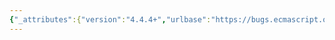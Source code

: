 ```yaml
---
{"_attributes":{"version":"4.4.4+","urlbase":"https://bugs.ecmascript.org/","maintainer":"dherman@mozilla.com"},"bug":{"bug_id":1472,"creation_ts":"2013-05-09 07:26:00 -0700","short_desc":"python command line runner should have additional logging options, including junit xml","delta_ts":"2014-07-17 22:30:19 -0700","product":"Test262","component":"Test Harness","version":"unspecified","rep_platform":"All","op_sys":"All","bug_status":"RESOLVED","resolution":"FIXED","priority":"Normal","bug_severity":"enhancement","everconfirmed":true,"reporter":{"uid":"trbaker","name":"Trevor Baker"},"assigned_to":{"uid":"prsriniv","name":"Prashanth Srinivasan"},"cc":["brbaker","dschaffe","sam.mikes"],"long_desc":[{"commentid":3719,"comment_count":0,"who":{"uid":"trbaker","name":"Trevor Baker"},"bug_when":"2013-05-09 07:26:59 -0700","thetext":"The python test runner should have optional flags to control logging.\n\n-option to save stdout to file\nie. -l --log  #also log all output to given logfile\n\n-option to save results as junit xml format\nie. --logjunit  #log to junit output format\n\n-option to specify descriptive junit top-level package\nie. --logjunitname   #specify the toplevel name for to junit output (e.g. windows-stringOnly')"},{"commentid":3720,"comment_count":1,"who":{"uid":"trbaker","name":"Trevor Baker"},"bug_when":"2013-05-09 07:28:08 -0700","thetext":"Also see Bug 1466 - should be command line argument to set logging level"},{"commentid":4101,"comment_count":2,"attachid":"45","who":{"uid":"prsriniv","name":"Prashanth Srinivasan"},"bug_when":"2013-05-29 07:36:04 -0700","thetext":"Created attachment 45\nAdding JUnit XML and logfile support to test262 test runner\n\nThe proposed patch adds JUnit XML support with output file specified with\n option --junitname\nand option to log stdout to logfile specified by option --logname"},{"commentid":4167,"comment_count":3,"attachid":"61","who":{"uid":"prsriniv","name":"Prashanth Srinivasan"},"bug_when":"2013-06-10 08:07:10 -0700","thetext":"Created attachment 61\nAdding JUnit XML and logfile support to test262 test runner\n\nAdding two options to test262 python test runner:\n\n--logname=LOGNAME        Filename to save stdout to\n --junitname=JUNITNAME   Filename to save test results in JUnit XML format"},{"commentid":9247,"comment_count":4,"who":{"uid":"sam.mikes","name":"Sam Mikes"},"bug_when":"2014-07-17 22:30:19 -0700","thetext":"As of 2014-Jul-17, this code is present in the test262.py runner."}],"attachment":[{"_attributes":{"isobsolete":"1","ispatch":"1"},"attachid":"45","date":"2013-05-29 07:36:00 -0700","delta_ts":"2013-06-10 08:07:10 -0700","desc":"Adding JUnit XML and logfile support to test262 test runner","filename":"bug_1472.patch","type":"text/plain","size":"8652","attacher":{"_attributes":{"name":"Prashanth Srinivasan"},"_text":"prsriniv"},"data":{"_attributes":{"encoding":"base64"},"_text":"ZGlmZiAtciBlNjJlMWIzNWYwZDkgdGVzdC9jb25maWcvZXhjbHVkZWxpc3QueG1sCi0tLSBhL3Rl\nc3QvY29uZmlnL2V4Y2x1ZGVsaXN0LnhtbAlGcmkgTWF5IDEwIDE2OjE5OjMyIDIwMTMgLTA0MDAK\nKysrIGIvdGVzdC9jb25maWcvZXhjbHVkZWxpc3QueG1sCVdlZCBNYXkgMjkgMTA6MzM6NTYgMjAx\nMyAtMDQwMApAQCAtMSw0ICsxLDQgQEAKLe+7vzw/eG1sIHZlcnNpb249IjEuMCIgZW5jb2Rpbmc9\nInV0Zi04IiA/Pg0KKzw/eG1sIHZlcnNpb249IjEuMCIgZW5jb2Rpbmc9InV0Zi04IiA/Pg0KIDxl\neGNsdWRlTGlzdD4gIA0KLSAgPHRlc3QgaWQ9ImV4YW1wbGUiPlNvbWUgZGVzY3JpcHRpb24gPC90\nZXN0Pg0KLTwvZXhjbHVkZUxpc3Q+ClwgTm8gbmV3bGluZSBhdCBlbmQgb2YgZmlsZQorICA8dGVz\ndCBpZD0iZXhhbXBsZSI+PHJlYXNvbj5Tb21lIGRlc2NyaXB0aW9uIDwvcmVhc29uPjwvdGVzdD4N\nCis8L2V4Y2x1ZGVMaXN0Pg0KZGlmZiAtciBlNjJlMWIzNWYwZDkgdG9vbHMvcGFja2FnaW5nL3Rl\nc3QyNjIucHkKLS0tIGEvdG9vbHMvcGFja2FnaW5nL3Rlc3QyNjIucHkJRnJpIE1heSAxMCAxNjox\nOTozMiAyMDEzIC0wNDAwCisrKyBiL3Rvb2xzL3BhY2thZ2luZy90ZXN0MjYyLnB5CVdlZCBNYXkg\nMjkgMTA6MzM6NTYgMjAxMyAtMDQwMApAQCAtMjMsNiArMjMsOCBAQAogaW1wb3J0IHNodXRpbAog\naW1wb3J0IGpzb24KIGltcG9ydCBzdGF0CitpbXBvcnQgeG1sLmV0cmVlLkVsZW1lbnRUcmVlIGFz\nIHhtbGoKK2ltcG9ydCB1bmljb2RlZGF0YQogCiAKIGZyb20gcGFyc2VUZXN0UmVjb3JkIGltcG9y\ndCBwYXJzZVRlc3RSZWNvcmQsIHN0cmlwSGVhZGVyCkBAIC00Myw2ICs0NSw3IEBACiAgICAgICAg\nICIgJXMsIHNob3dpbmcgd2hpY2ggdGVzdHMgaGF2ZSBiZWVuIGRpc2FibGVkISIgJSBFWENMVURF\nRF9GSUxFTkFNRQogICAgIHN5cy5leGl0KDEpCiBFWENMVURFX0xJU1QgPSB4bWwuZG9tLm1pbmlk\nb20ucGFyc2UoRVhDTFVERURfRklMRU5BTUUpCitFWENMVURFX1JFQVNPTiA9IEVYQ0xVREVfTElT\nVC5nZXRFbGVtZW50c0J5VGFnTmFtZSgicmVhc29uIikKIEVYQ0xVREVfTElTVCA9IEVYQ0xVREVf\nTElTVC5nZXRFbGVtZW50c0J5VGFnTmFtZSgidGVzdCIpCiBFWENMVURFX0xJU1QgPSBbeC5nZXRB\ndHRyaWJ1dGUoImlkIikgZm9yIHggaW4gRVhDTFVERV9MSVNUXQogCkBAIC02Niw2ICs2OSw4IEBA\nCiAgICMgdG8gImJvdGgiCiAgIHJlc3VsdC5hZGRfb3B0aW9uKCItLXVubWFya2VkX2RlZmF1bHQi\nLCBkZWZhdWx0PSJub25fc3RyaWN0IiwgCiAgICAgICAgICAgICAgICAgICAgIGhlbHA9ImRlZmF1\nbHQgbW9kZSBmb3IgdGVzdHMgb2YgdW5zcGVjaWZpZWQgc3RyaWN0bmVzcyIpCisgIHJlc3VsdC5h\nZGRfb3B0aW9uKCItLWxvZ25hbWUiLCBoZWxwPSJGaWxlbmFtZSB0byBzYXZlIHN0ZG91dCB0byIp\nCisgIHJlc3VsdC5hZGRfb3B0aW9uKCItLWp1bml0bmFtZSIsIGhlbHA9IkZpbGVuYW1lIHRvIHNh\ndmUgdGVzdCByZXN1bHRzIGluIEpVbml0IFhNTCBmb3JtYXQiKQogICByZXN1bHQuYWRkX29wdGlv\nbigiLS1sb2dsZXZlbCIsIGRlZmF1bHQ9Indhcm5pbmciLAogICAgICAgICAgICAgICAgICAgICBo\nZWxwPSJzZXRzIGxvZyBsZXZlbCB0byBkZWJ1ZywgaW5mbywgd2FybmluZywgZXJyb3IsIG9yIGNy\naXRpY2FsIikgCiAgIHJldHVybiByZXN1bHQKQEAgLTE1OCw3ICsxNjMsMzYgQEAKICAgICAgIHBy\naW50ICIlcyBmYWlsZWQgaW4gJXMgYXMgZXhwZWN0ZWQiICUgKG5hbWUsIG1vZGUpCiAgICAgZWxz\nZToKICAgICAgIHByaW50ICIlcyBwYXNzZWQgaW4gJXMiICUgKG5hbWUsIG1vZGUpCisgICAgCisg\nIGRlZiBYbWxBc3NlbWJsZShzZWxmLCByZXN1bHQpOgorICAgIHRlc3RfbmFtZSA9IHNlbGYuY2Fz\nZS5HZXROYW1lKCkKKyAgICB0ZXN0X21vZGUgPSBzZWxmLmNhc2UuR2V0TW9kZSgpCisgICAgdGVz\ndENhc2VFbGVtZW50ID0geG1sai5FbGVtZW50KCJ0ZXN0Y2FzZSIpCisgICAgdGVzdHBhdGggPSBz\nZWxmLlRlc3RQYXRoTWFuaXB1bGF0aW9uKHRlc3RfbmFtZSkKKyAgICB0ZXN0Q2FzZUVsZW1lbnQu\nYXR0cmliWyJjbGFzc25hbWUiXSA9ICIlcy4lcyIgJSAodGVzdHBhdGhbMF0gLCB0ZXN0cGF0aFsx\nXSkgCisgICAgdGVzdENhc2VFbGVtZW50LmF0dHJpYlsibmFtZSJdID0gIiVzICVzIiAlICh0ZXN0\ncGF0aFsyXS5yZXBsYWNlKCcuJywnXycpICwgdGVzdF9tb2RlKQorICAgIGlmIHNlbGYuSGFzVW5l\neHBlY3RlZE91dGNvbWUoKToKKyAgICAgIGZhaWx1cmVFbGVtZW50ID0geG1sai5FbGVtZW50KCJm\nYWlsdXJlIikKKyAgICAgIG91dCA9IHNlbGYuc3Rkb3V0LnN0cmlwKCkuZGVjb2RlKCd1dGYtOCcp\nCisgICAgICBlcnIgPSBzZWxmLnN0ZGVyci5zdHJpcCgpLmRlY29kZSgndXRmLTgnKQorICAgICAg\naWYgbGVuKG91dCkgPiAwOgorICAgICAgICBmYWlsdXJlRWxlbWVudC50ZXh0ID0gb3V0CisgICAg\nICBpZiBsZW4oZXJyKSA+IDA6CisgICAgICAgIGZhaWx1cmVFbGVtZW50LnRleHQgPSBlcnIKKyAg\nICAgIHRlc3RDYXNlRWxlbWVudC5hcHBlbmQoZmFpbHVyZUVsZW1lbnQpCisgICAgcmV0dXJuIHRl\nc3RDYXNlRWxlbWVudAogCisgIGRlZiBUZXN0UGF0aE1hbmlwdWxhdGlvbihzZWxmLCB0ZXN0X25h\nbWUpOgorICAgIHRlc3RkaXJsaXN0ID0gdGVzdF9uYW1lLnNwbGl0KCcvJykKKyAgICB0ZXN0Y2Fz\nZSA9IHRlc3RkaXJsaXN0LnBvcCgpCisgICAgdGVzdGNsYXNzID0gdGVzdGRpcmxpc3QucG9wKCkK\nKyAgICB0ZXN0Y2xhc3MgPSB0ZXN0Y2xhc3MucmVwbGFjZSgnLicsJ18nKQorICAgIGlmIGxlbih0\nZXN0ZGlybGlzdCkgPj0gMToKKyAgICAgICB0ZXN0cGFja2FnZSA9IHRlc3RkaXJsaXN0LnBvcCgw\nKQorICAgIGVsc2U6CisgICAgICAgdGVzdHBhY2thZ2UgPSB0ZXN0Y2xhc3MKKyAgICByZXR1cm4o\ndGVzdHBhY2thZ2UsdGVzdGNsYXNzLHRlc3RjYXNlKQorICAKICAgZGVmIEhhc0ZhaWxlZChzZWxm\nKToKICAgICByZXR1cm4gc2VsZi5leGl0X2NvZGUgIT0gMAogCkBAIC0yOTYsNyArMzMwLDYgQEAK\nICAgZWxzZToKICAgICByZXR1cm4gKG4sICJzIikKIAotCiBjbGFzcyBUZXN0U3VpdGUob2JqZWN0\nKToKIAogICBkZWYgX19pbml0X18oc2VsZiwgcm9vdCwgc3RyaWN0X29ubHksIG5vbl9zdHJpY3Rf\nb25seSwgdW5tYXJrZWRfZGVmYXVsdCk6CkBAIC0zNzcsNjMgKzQxMCwxMjQgQEAKICAgICBsb2dn\naW5nLmluZm8oIkRvbmUgbGlzdGluZyB0ZXN0cyIpCiAgICAgcmV0dXJuIGNhc2VzCiAKLSAgZGVm\nIFByaW50U3VtbWFyeShzZWxmLCBwcm9ncmVzcyk6CisgIGRlZiBQcmludFN1bW1hcnkoc2VsZiwg\ncHJvZ3Jlc3MsIGxvZ2ZpbGUpOgogICAgIHByaW50CisgICAgaWYgbG9nZmlsZToKKyAgICAgICBz\nZWxmLmxvZ2Yud3JpdGUoIj09PSBTdW1tYXJ5ID09PSBcbiIpCiAgICAgcHJpbnQgIj09PSBTdW1t\nYXJ5ID09PSIKICAgICBjb3VudCA9IHByb2dyZXNzLmNvdW50CiAgICAgc3VjY2VlZGVkID0gcHJv\nZ3Jlc3Muc3VjY2VlZGVkCiAgICAgZmFpbGVkID0gcHJvZ3Jlc3MuZmFpbGVkCisgICAgaWYgbG9n\nZmlsZToKKyAgICAgIHNlbGYubG9nZi53cml0ZSgiIC0gUmFuICVpIHRlc3QlcyBcbiIgJSBNYWtl\nUGx1cmFsKGNvdW50KSkKICAgICBwcmludCAiIC0gUmFuICVpIHRlc3QlcyIgJSBNYWtlUGx1cmFs\nKGNvdW50KQogICAgIGlmIHByb2dyZXNzLmZhaWxlZCA9PSAwOgorICAgICAgaWYgbG9nZmlsZToK\nKyAgICAgICAgc2VsZi5sb2dmLndyaXRlKCIgLSBBbGwgdGVzdHMgc3VjY2VlZGVkIFxuIikKICAg\nICAgIHByaW50ICIgLSBBbGwgdGVzdHMgc3VjY2VlZGVkIgorICAgCiAgICAgZWxzZToKICAgICAg\nIHBlcmNlbnQgPSAoKDEwMC4wICogc3VjY2VlZGVkKSAvIGNvdW50LCkKKyAgICAgIGlmIGxvZ2Zp\nbGU6CisgICAgICAgIHNlbGYubG9nZi53cml0ZSgiIC0gUGFzc2VkICVpIHRlc3QlcyAoJS4xZiUl\nKVxuIiAlIChNYWtlUGx1cmFsKHN1Y2NlZWRlZCkgKyBwZXJjZW50KSkKICAgICAgIHByaW50ICIg\nLSBQYXNzZWQgJWkgdGVzdCVzICglLjFmJSUpIiAlIChNYWtlUGx1cmFsKHN1Y2NlZWRlZCkgKyBw\nZXJjZW50KQogICAgICAgcGVyY2VudCA9ICgoMTAwLjAgKiBmYWlsZWQpIC8gY291bnQsKQorICAg\nICAgaWYgbG9nZmlsZToKKyAgICAgICAgc2VsZi5sb2dmLndyaXRlKCIgLSBGYWlsZWQgJWkgdGVz\ndCVzICglLjFmJSUpIFxuIiAlIChNYWtlUGx1cmFsKGZhaWxlZCkgKyBwZXJjZW50KSkKICAgICAg\nIHByaW50ICIgLSBGYWlsZWQgJWkgdGVzdCVzICglLjFmJSUpIiAlIChNYWtlUGx1cmFsKGZhaWxl\nZCkgKyBwZXJjZW50KQogICAgICAgcG9zaXRpdmUgPSBbYyBmb3IgYyBpbiBwcm9ncmVzcy5mYWls\nZWRfdGVzdHMgaWYgbm90IGMuY2FzZS5Jc05lZ2F0aXZlKCldCiAgICAgICBuZWdhdGl2ZSA9IFtj\nIGZvciBjIGluIHByb2dyZXNzLmZhaWxlZF90ZXN0cyBpZiBjLmNhc2UuSXNOZWdhdGl2ZSgpXQog\nICAgICAgaWYgbGVuKHBvc2l0aXZlKSA+IDA6CiAgICAgICAgIHByaW50CisgICAgICAgIGlmIGxv\nZ2ZpbGU6CisgICAgICAgICAgc2VsZi5sb2dmLndyaXRlKCJGYWlsZWQgVGVzdHMgXG4iKSAKICAg\nICAgICAgcHJpbnQgIkZhaWxlZCB0ZXN0cyIKICAgICAgICAgZm9yIHJlc3VsdCBpbiBwb3NpdGl2\nZToKKyAgICAgICAgICBpZiBsb2dmaWxlOgorICAgICAgICAgICAgc2VsZi5sb2dmLndyaXRlKCIg\nICVzIGluICVzIFxuIiAlIChyZXN1bHQuY2FzZS5HZXROYW1lKCksIHJlc3VsdC5jYXNlLkdldE1v\nZGUoKSkpCiAgICAgICAgICAgcHJpbnQgIiAgJXMgaW4gJXMiICUgKHJlc3VsdC5jYXNlLkdldE5h\nbWUoKSwgcmVzdWx0LmNhc2UuR2V0TW9kZSgpKQogICAgICAgaWYgbGVuKG5lZ2F0aXZlKSA+IDA6\nCiAgICAgICAgIHByaW50CiAgICAgICAgIHByaW50ICJFeHBlY3RlZCB0byBmYWlsIGJ1dCBwYXNz\nZWQgLS0tIgogICAgICAgICBmb3IgcmVzdWx0IGluIG5lZ2F0aXZlOgorICAgICAgICAgIGlmIGxv\nZ2ZpbGU6CisgICAgICAgICAgICBzZWxmLmxvZ2ZpbGUuYXBwZW5kKCIgJXMgaW4gJXMgXG4iICUg\nKHJlc3VsdC5jYXNlLkdldE5hbWUoKSwgcmVzdWx0LmNhc2UuR2V0TW9kZSgpKSkKICAgICAgICAg\nICBwcmludCAiICVzIGluICVzIiAlIChyZXN1bHQuY2FzZS5HZXROYW1lKCksIHJlc3VsdC5jYXNl\nLkdldE1vZGUoKSkKIAotICBkZWYgUHJpbnRGYWlsdXJlT3V0cHV0KHNlbGYsIHByb2dyZXNzKToK\nKyAgZGVmIFByaW50RmFpbHVyZU91dHB1dChzZWxmLCBwcm9ncmVzcywgbG9nZmlsZSk6CiAgICAg\nZm9yIHJlc3VsdCBpbiBwcm9ncmVzcy5mYWlsZWRfdGVzdHM6CisgICAgICBpZiBsb2dmaWxlOgor\nICAgICAgICBzZWxmLldyaXRlTG9nKHJlc3VsdCkKICAgICAgIHByaW50CiAgICAgICByZXN1bHQu\nUmVwb3J0T3V0Y29tZShGYWxzZSkKIAotICBkZWYgUnVuKHNlbGYsIGNvbW1hbmRfdGVtcGxhdGUs\nIHRlc3RzLCBwcmludF9zdW1tYXJ5LCBmdWxsX3N1bW1hcnkpOgorICBkZWYgUnVuKHNlbGYsIGNv\nbW1hbmRfdGVtcGxhdGUsIHRlc3RzLCBwcmludF9zdW1tYXJ5LCBmdWxsX3N1bW1hcnksIGxvZ25h\nbWUsIGp1bml0ZmlsZSk6CiAgICAgaWYgbm90ICJ7e3BhdGh9fSIgaW4gY29tbWFuZF90ZW1wbGF0\nZToKICAgICAgIGNvbW1hbmRfdGVtcGxhdGUgKz0gIiB7e3BhdGh9fSIKICAgICBjYXNlcyA9IHNl\nbGYuRW51bWVyYXRlVGVzdHModGVzdHMpCiAgICAgaWYgbGVuKGNhc2VzKSA9PSAwOgogICAgICAg\nUmVwb3J0RXJyb3IoIk5vIHRlc3RzIHRvIHJ1biIpCiAgICAgcHJvZ3Jlc3MgPSBQcm9ncmVzc0lu\nZGljYXRvcihsZW4oY2FzZXMpKQorICAgIGlmIGxvZ25hbWU6CisgICAgICBzZWxmLmxvZ2YgPSBv\ncGVuKGxvZ25hbWUsICJ3IikKKyAgICBpZiBqdW5pdGZpbGU6CisgICAgICBzZWxmLm91dGZpbGUg\nPSBvcGVuKGp1bml0ZmlsZSwgInciKQorICAgICAgVGVzdFN1aXRlRWxlbWVudCA9IHhtbGouRWxl\nbWVudCgidGVzdHN1aXRlIikKKyAgICAgIFRlc3RTdWl0ZUVsZW1lbnQuYXR0cmliWyJuYW1lICJd\nID0gInRlc3QyNjIiCisgICAgICBmb3IgeCBpbiByYW5nZShsZW4oRVhDTFVERV9MSVNUKSk6Cisg\nICAgICAgICAgU2tpcENhc2VFbGVtZW50ID0geG1sai5FbGVtZW50KCJ0ZXN0Y2FzZSIpCisgICAg\nICAgICAgU2tpcENhc2VFbGVtZW50LmF0dHJpYlsiY2xhc3NuYW1lIl0gPSB1bmljb2RlKEVYQ0xV\nREVfTElTVFt4XSkuZW5jb2RlKCd1dGYtOCcsJ2lnbm9yZScpCisgICAgICAgICAgU2tpcENhc2VF\nbGVtZW50LmF0dHJpYlsibmFtZSJdID0gdW5pY29kZShFWENMVURFX0xJU1RbeF0pLmVuY29kZSgn\ndXRmLTgnLCdpZ25vcmUnKQorICAgICAgICAgIFNraXBFbGVtZW50ID0geG1sai5FbGVtZW50KCJz\na2lwcGVkIikKKyAgICAgICAgICBTa2lwRWxlbWVudC5hdHRyaWJbIm1lc3NhZ2UiXSA9IHVuaWNv\nZGUoRVhDTFVERV9SRUFTT05beF0uZmlyc3RDaGlsZC5ub2RlVmFsdWUpCisgICAgICAgICAgU2tp\ncENhc2VFbGVtZW50LmFwcGVuZChTa2lwRWxlbWVudCkKKyAgICAgICAgICBUZXN0U3VpdGVFbGVt\nZW50LmFwcGVuZChTa2lwQ2FzZUVsZW1lbnQpCisgICAgICAgCiAgICAgZm9yIGNhc2UgaW4gY2Fz\nZXM6CiAgICAgICByZXN1bHQgPSBjYXNlLlJ1bihjb21tYW5kX3RlbXBsYXRlKQorICAgICAgaWYg\nanVuaXRmaWxlOgorICAgICAgICBUZXN0Q2FzZUVsZW1lbnQgPSByZXN1bHQuWG1sQXNzZW1ibGUo\ncmVzdWx0KQorICAgICAgICBUZXN0U3VpdGVFbGVtZW50LmFwcGVuZChUZXN0Q2FzZUVsZW1lbnQp\nCisgICAgICAgIGlmIGNhc2UgPT0gY2FzZXNbbGVuKGNhc2VzKS0xXToKKyAgICAgICAgICAgICB4\nbWxqLkVsZW1lbnRUcmVlKFRlc3RTdWl0ZUVsZW1lbnQpLndyaXRlKGp1bml0ZmlsZSwgIlVURi04\nIikKKyAgICAgIGlmIGxvZ25hbWU6CisgICAgICAgIHNlbGYuV3JpdGVMb2cocmVzdWx0KQogICAg\nICAgcHJvZ3Jlc3MuSGFzUnVuKHJlc3VsdCkKKyAgICAKICAgICBpZiBwcmludF9zdW1tYXJ5Ogot\nICAgICAgc2VsZi5QcmludFN1bW1hcnkocHJvZ3Jlc3MpCisgICAgICBzZWxmLlByaW50U3VtbWFy\neShwcm9ncmVzcywgbG9nbmFtZSkKICAgICAgIGlmIGZ1bGxfc3VtbWFyeToKLSAgICAgICAgc2Vs\nZi5QcmludEZhaWx1cmVPdXRwdXQocHJvZ3Jlc3MpCisgICAgICAgIHNlbGYuUHJpbnRGYWlsdXJl\nT3V0cHV0KHByb2dyZXNzLCBsb2duYW1lKQogICAgICAgZWxzZToKICAgICAgICAgcHJpbnQKICAg\nICAgICAgcHJpbnQgIlVzZSAtLWZ1bGwtc3VtbWFyeSB0byBzZWUgb3V0cHV0IGZyb20gZmFpbGVk\nIHRlc3RzIgogICAgIHByaW50CiAKKyAgZGVmIFdyaXRlTG9nKHNlbGYsIHJlc3VsdCk6CisgICAg\nbmFtZSA9IHJlc3VsdC5jYXNlLkdldE5hbWUoKQorICAgIG1vZGUgPSByZXN1bHQuY2FzZS5HZXRN\nb2RlKCkKKyAgICBpZiByZXN1bHQuSGFzVW5leHBlY3RlZE91dGNvbWUoKToKKyAgICAgICBpZiBy\nZXN1bHQuY2FzZS5Jc05lZ2F0aXZlKCk6CisgICAgICAgICAgc2VsZi5sb2dmLndyaXRlKCI9PT0g\nJXMgd2FzIGV4cGVjdGVkIHRvIGZhaWwgaW4gJXMsIGJ1dCBkaWRuJ3QgPT09IFxuIiAlIChuYW1l\nLCBtb2RlKSkKKyAgICAgICBlbHNlOgorICAgICAgICAgIHNlbGYubG9nZi53cml0ZSgiPT09ICVz\nIGZhaWxlZCBpbiAlcyA9PT0gXG4iICUgKG5hbWUsIG1vZGUpKQorICAgICAgICAgIG91dCA9IHJl\nc3VsdC5zdGRvdXQuc3RyaXAoKQorICAgICAgICAgIGlmIGxlbihvdXQpID4gMDoKKyAgICAgICAg\nICAgICBzZWxmLmxvZ2Yud3JpdGUoIi0tLSBvdXRwdXQgLS0tIFxuICVzIiAlIG91dCkKKyAgICAg\nICAgICBlcnIgPSByZXN1bHQuc3RkZXJyLnN0cmlwKCkKKyAgICAgICAgICBpZiBsZW4oZXJyKSA+\nIDA6CisgICAgICAgICAgICAgc2VsZi5sb2dmLndyaXRlKCItLS0gZXJyb3JzIC0tLSAgXG4gJXMi\nICUgZXJyKQorICAgICAgICAgICAgIHNlbGYubG9nZi53cml0ZSgiPT09IFxuIikKKyAgICBlbGlm\nIHJlc3VsdC5jYXNlLklzTmVnYXRpdmUoKToKKyAgICAgICBzZWxmLmxvZ2Yud3JpdGUoIiVzIGZh\naWxlZCBpbiAlcyBhcyBleHBlY3RlZCBcbiIgJSAobmFtZSwgbW9kZSkpCisgICAgZWxzZToKKyAg\nICAgICBzZWxmLmxvZ2Yud3JpdGUoIiVzIHBhc3NlZCBpbiAlcyBcbiIgJSAobmFtZSwgbW9kZSkp\nCisKICAgZGVmIFByaW50KHNlbGYsIHRlc3RzKToKICAgICBjYXNlcyA9IHNlbGYuRW51bWVyYXRl\nVGVzdHModGVzdHMpCiAgICAgaWYgbGVuKGNhc2VzKSA+IDA6CiAgICAgICBjYXNlc1swXS5Qcmlu\ndCgpCiAKLQogZGVmIE1haW4oKToKICAgcGFyc2VyID0gQnVpbGRPcHRpb25zKCkKICAgKG9wdGlv\nbnMsIGFyZ3MpID0gcGFyc2VyLnBhcnNlX2FyZ3MoKQpAQCAtNDU4LDkgKzU1MiwxMCBAQAogICBl\nbHNlOgogICAgIHRlc3Rfc3VpdGUuUnVuKG9wdGlvbnMuY29tbWFuZCwgYXJncywKICAgICAgICAg\nICAgICAgICAgICBvcHRpb25zLnN1bW1hcnkgb3Igb3B0aW9ucy5mdWxsX3N1bW1hcnksCi0gICAg\nICAgICAgICAgICAgICAgb3B0aW9ucy5mdWxsX3N1bW1hcnkpCi0KLQorICAgICAgICAgICAgICAg\nICAgIG9wdGlvbnMuZnVsbF9zdW1tYXJ5LAorICAgICAgICAgICAgICAgICAgIG9wdGlvbnMubG9n\nbmFtZSwKKyAgICAgICAgICAgICAgICAgICBvcHRpb25zLmp1bml0bmFtZSkKKyAgICAgICAKIGlm\nIF9fbmFtZV9fID09ICdfX21haW5fXyc6CiAgIHRyeToKICAgICBNYWluKCkK\n"}},{"_attributes":{"isobsolete":"0","ispatch":"1"},"attachid":"61","date":"2013-06-10 08:07:00 -0700","delta_ts":"2013-06-10 08:07:10 -0700","desc":"Adding JUnit XML and logfile support to test262 test runner","filename":"bug_1472.patch","type":"text/plain","size":"8739","attacher":{"_attributes":{"name":"Prashanth Srinivasan"},"_text":"prsriniv"},"data":{"_attributes":{"encoding":"base64"},"_text":"ZGlmZiAtciBlNjJlMWIzNWYwZDkgdGVzdC9jb25maWcvZXhjbHVkZWxpc3QueG1sCi0tLSBhL3Rl\nc3QvY29uZmlnL2V4Y2x1ZGVsaXN0LnhtbAlGcmkgTWF5IDEwIDE2OjE5OjMyIDIwMTMgLTA0MDAK\nKysrIGIvdGVzdC9jb25maWcvZXhjbHVkZWxpc3QueG1sCU1vbiBKdW4gMTAgMTE6MDU6MDcgMjAx\nMyAtMDQwMApAQCAtMSw0ICsxLDQgQEAKLe+7vzw/eG1sIHZlcnNpb249IjEuMCIgZW5jb2Rpbmc9\nInV0Zi04IiA/Pg0KKzw/eG1sIHZlcnNpb249IjEuMCIgZW5jb2Rpbmc9InV0Zi04IiA/Pg0KIDxl\neGNsdWRlTGlzdD4gIA0KLSAgPHRlc3QgaWQ9ImV4YW1wbGUiPlNvbWUgZGVzY3JpcHRpb24gPC90\nZXN0Pg0KLTwvZXhjbHVkZUxpc3Q+ClwgTm8gbmV3bGluZSBhdCBlbmQgb2YgZmlsZQorICA8dGVz\ndCBpZD0iZXhhbXBsZSI+PHJlYXNvbj5Tb21lIGRlc2NyaXB0aW9uIDwvcmVhc29uPjwvdGVzdD4N\nCis8L2V4Y2x1ZGVMaXN0Pg0KZGlmZiAtciBlNjJlMWIzNWYwZDkgdG9vbHMvcGFja2FnaW5nL3Rl\nc3QyNjIucHkKLS0tIGEvdG9vbHMvcGFja2FnaW5nL3Rlc3QyNjIucHkJRnJpIE1heSAxMCAxNjox\nOTozMiAyMDEzIC0wNDAwCisrKyBiL3Rvb2xzL3BhY2thZ2luZy90ZXN0MjYyLnB5CU1vbiBKdW4g\nMTAgMTE6MDU6MDcgMjAxMyAtMDQwMApAQCAtMjMsNiArMjMsOCBAQAogaW1wb3J0IHNodXRpbAog\naW1wb3J0IGpzb24KIGltcG9ydCBzdGF0CitpbXBvcnQgeG1sLmV0cmVlLkVsZW1lbnRUcmVlIGFz\nIHhtbGoKK2ltcG9ydCB1bmljb2RlZGF0YQogCiAKIGZyb20gcGFyc2VUZXN0UmVjb3JkIGltcG9y\ndCBwYXJzZVRlc3RSZWNvcmQsIHN0cmlwSGVhZGVyCkBAIC00Myw2ICs0NSw3IEBACiAgICAgICAg\nICIgJXMsIHNob3dpbmcgd2hpY2ggdGVzdHMgaGF2ZSBiZWVuIGRpc2FibGVkISIgJSBFWENMVURF\nRF9GSUxFTkFNRQogICAgIHN5cy5leGl0KDEpCiBFWENMVURFX0xJU1QgPSB4bWwuZG9tLm1pbmlk\nb20ucGFyc2UoRVhDTFVERURfRklMRU5BTUUpCitFWENMVURFX1JFQVNPTiA9IEVYQ0xVREVfTElT\nVC5nZXRFbGVtZW50c0J5VGFnTmFtZSgicmVhc29uIikKIEVYQ0xVREVfTElTVCA9IEVYQ0xVREVf\nTElTVC5nZXRFbGVtZW50c0J5VGFnTmFtZSgidGVzdCIpCiBFWENMVURFX0xJU1QgPSBbeC5nZXRB\ndHRyaWJ1dGUoImlkIikgZm9yIHggaW4gRVhDTFVERV9MSVNUXQogCkBAIC02Niw2ICs2OSw4IEBA\nCiAgICMgdG8gImJvdGgiCiAgIHJlc3VsdC5hZGRfb3B0aW9uKCItLXVubWFya2VkX2RlZmF1bHQi\nLCBkZWZhdWx0PSJub25fc3RyaWN0IiwgCiAgICAgICAgICAgICAgICAgICAgIGhlbHA9ImRlZmF1\nbHQgbW9kZSBmb3IgdGVzdHMgb2YgdW5zcGVjaWZpZWQgc3RyaWN0bmVzcyIpCisgIHJlc3VsdC5h\nZGRfb3B0aW9uKCItLWxvZ25hbWUiLCBoZWxwPSJGaWxlbmFtZSB0byBzYXZlIHN0ZG91dCB0byIp\nCisgIHJlc3VsdC5hZGRfb3B0aW9uKCItLWp1bml0bmFtZSIsIGhlbHA9IkZpbGVuYW1lIHRvIHNh\ndmUgdGVzdCByZXN1bHRzIGluIEpVbml0IFhNTCBmb3JtYXQiKQogICByZXN1bHQuYWRkX29wdGlv\nbigiLS1sb2dsZXZlbCIsIGRlZmF1bHQ9Indhcm5pbmciLAogICAgICAgICAgICAgICAgICAgICBo\nZWxwPSJzZXRzIGxvZyBsZXZlbCB0byBkZWJ1ZywgaW5mbywgd2FybmluZywgZXJyb3IsIG9yIGNy\naXRpY2FsIikgCiAgIHJldHVybiByZXN1bHQKQEAgLTE1OCw3ICsxNjMsMzYgQEAKICAgICAgIHBy\naW50ICIlcyBmYWlsZWQgaW4gJXMgYXMgZXhwZWN0ZWQiICUgKG5hbWUsIG1vZGUpCiAgICAgZWxz\nZToKICAgICAgIHByaW50ICIlcyBwYXNzZWQgaW4gJXMiICUgKG5hbWUsIG1vZGUpCisgICAgCisg\nIGRlZiBYbWxBc3NlbWJsZShzZWxmLCByZXN1bHQpOgorICAgIHRlc3RfbmFtZSA9IHNlbGYuY2Fz\nZS5HZXROYW1lKCkKKyAgICB0ZXN0X21vZGUgPSBzZWxmLmNhc2UuR2V0TW9kZSgpCisgICAgdGVz\ndENhc2VFbGVtZW50ID0geG1sai5FbGVtZW50KCJ0ZXN0Y2FzZSIpCisgICAgdGVzdHBhdGggPSBz\nZWxmLlRlc3RQYXRoTWFuaXB1bGF0aW9uKHRlc3RfbmFtZSkKKyAgICB0ZXN0Q2FzZUVsZW1lbnQu\nYXR0cmliWyJjbGFzc25hbWUiXSA9ICIlcy4lcyIgJSAodGVzdHBhdGhbMF0gLCB0ZXN0cGF0aFsx\nXSkgCisgICAgdGVzdENhc2VFbGVtZW50LmF0dHJpYlsibmFtZSJdID0gIiVzICVzIiAlICh0ZXN0\ncGF0aFsyXS5yZXBsYWNlKCcuJywnXycpICwgdGVzdF9tb2RlKQorICAgIGlmIHNlbGYuSGFzVW5l\neHBlY3RlZE91dGNvbWUoKToKKyAgICAgIGZhaWx1cmVFbGVtZW50ID0geG1sai5FbGVtZW50KCJm\nYWlsdXJlIikKKyAgICAgIG91dCA9IHNlbGYuc3Rkb3V0LnN0cmlwKCkuZGVjb2RlKCd1dGYtOCcp\nCisgICAgICBlcnIgPSBzZWxmLnN0ZGVyci5zdHJpcCgpLmRlY29kZSgndXRmLTgnKQorICAgICAg\naWYgbGVuKG91dCkgPiAwOgorICAgICAgICBmYWlsdXJlRWxlbWVudC50ZXh0ID0gb3V0CisgICAg\nICBpZiBsZW4oZXJyKSA+IDA6CisgICAgICAgIGZhaWx1cmVFbGVtZW50LnRleHQgPSBlcnIKKyAg\nICAgIHRlc3RDYXNlRWxlbWVudC5hcHBlbmQoZmFpbHVyZUVsZW1lbnQpCisgICAgcmV0dXJuIHRl\nc3RDYXNlRWxlbWVudAogCisgIGRlZiBUZXN0UGF0aE1hbmlwdWxhdGlvbihzZWxmLCB0ZXN0X25h\nbWUpOgorICAgIHRlc3RkaXJsaXN0ID0gdGVzdF9uYW1lLnNwbGl0KCcvJykKKyAgICB0ZXN0Y2Fz\nZSA9IHRlc3RkaXJsaXN0LnBvcCgpCisgICAgdGVzdGNsYXNzID0gdGVzdGRpcmxpc3QucG9wKCkK\nKyAgICB0ZXN0Y2xhc3MgPSB0ZXN0Y2xhc3MucmVwbGFjZSgnLicsJ18nKQorICAgIGlmIGxlbih0\nZXN0ZGlybGlzdCkgPj0gMToKKyAgICAgICB0ZXN0cGFja2FnZSA9IHRlc3RkaXJsaXN0LnBvcCgw\nKQorICAgIGVsc2U6CisgICAgICAgdGVzdHBhY2thZ2UgPSB0ZXN0Y2xhc3MKKyAgICByZXR1cm4o\ndGVzdHBhY2thZ2UsdGVzdGNsYXNzLHRlc3RjYXNlKQorICAKICAgZGVmIEhhc0ZhaWxlZChzZWxm\nKToKICAgICByZXR1cm4gc2VsZi5leGl0X2NvZGUgIT0gMAogCkBAIC0yOTYsNyArMzMwLDYgQEAK\nICAgZWxzZToKICAgICByZXR1cm4gKG4sICJzIikKIAotCiBjbGFzcyBUZXN0U3VpdGUob2JqZWN0\nKToKIAogICBkZWYgX19pbml0X18oc2VsZiwgcm9vdCwgc3RyaWN0X29ubHksIG5vbl9zdHJpY3Rf\nb25seSwgdW5tYXJrZWRfZGVmYXVsdCk6CkBAIC0zNzcsNjMgKzQxMCwxMjUgQEAKICAgICBsb2dn\naW5nLmluZm8oIkRvbmUgbGlzdGluZyB0ZXN0cyIpCiAgICAgcmV0dXJuIGNhc2VzCiAKLSAgZGVm\nIFByaW50U3VtbWFyeShzZWxmLCBwcm9ncmVzcyk6CisgIGRlZiBQcmludFN1bW1hcnkoc2VsZiwg\ncHJvZ3Jlc3MsIGxvZ2ZpbGUpOgogICAgIHByaW50CisgICAgaWYgbG9nZmlsZToKKyAgICAgICBz\nZWxmLmxvZ2Yud3JpdGUoIj09PSBTdW1tYXJ5ID09PSBcbiIpCiAgICAgcHJpbnQgIj09PSBTdW1t\nYXJ5ID09PSIKICAgICBjb3VudCA9IHByb2dyZXNzLmNvdW50CiAgICAgc3VjY2VlZGVkID0gcHJv\nZ3Jlc3Muc3VjY2VlZGVkCiAgICAgZmFpbGVkID0gcHJvZ3Jlc3MuZmFpbGVkCisgICAgaWYgbG9n\nZmlsZToKKyAgICAgIHNlbGYubG9nZi53cml0ZSgiIC0gUmFuICVpIHRlc3QlcyBcbiIgJSBNYWtl\nUGx1cmFsKGNvdW50KSkKICAgICBwcmludCAiIC0gUmFuICVpIHRlc3QlcyIgJSBNYWtlUGx1cmFs\nKGNvdW50KQogICAgIGlmIHByb2dyZXNzLmZhaWxlZCA9PSAwOgorICAgICAgaWYgbG9nZmlsZToK\nKyAgICAgICAgc2VsZi5sb2dmLndyaXRlKCIgLSBBbGwgdGVzdHMgc3VjY2VlZGVkIFxuIikKICAg\nICAgIHByaW50ICIgLSBBbGwgdGVzdHMgc3VjY2VlZGVkIgorICAgCiAgICAgZWxzZToKICAgICAg\nIHBlcmNlbnQgPSAoKDEwMC4wICogc3VjY2VlZGVkKSAvIGNvdW50LCkKKyAgICAgIGlmIGxvZ2Zp\nbGU6CisgICAgICAgIHNlbGYubG9nZi53cml0ZSgiIC0gUGFzc2VkICVpIHRlc3QlcyAoJS4xZiUl\nKVxuIiAlIChNYWtlUGx1cmFsKHN1Y2NlZWRlZCkgKyBwZXJjZW50KSkKICAgICAgIHByaW50ICIg\nLSBQYXNzZWQgJWkgdGVzdCVzICglLjFmJSUpIiAlIChNYWtlUGx1cmFsKHN1Y2NlZWRlZCkgKyBw\nZXJjZW50KQogICAgICAgcGVyY2VudCA9ICgoMTAwLjAgKiBmYWlsZWQpIC8gY291bnQsKQorICAg\nICAgaWYgbG9nZmlsZToKKyAgICAgICAgc2VsZi5sb2dmLndyaXRlKCIgLSBGYWlsZWQgJWkgdGVz\ndCVzICglLjFmJSUpIFxuIiAlIChNYWtlUGx1cmFsKGZhaWxlZCkgKyBwZXJjZW50KSkKICAgICAg\nIHByaW50ICIgLSBGYWlsZWQgJWkgdGVzdCVzICglLjFmJSUpIiAlIChNYWtlUGx1cmFsKGZhaWxl\nZCkgKyBwZXJjZW50KQogICAgICAgcG9zaXRpdmUgPSBbYyBmb3IgYyBpbiBwcm9ncmVzcy5mYWls\nZWRfdGVzdHMgaWYgbm90IGMuY2FzZS5Jc05lZ2F0aXZlKCldCiAgICAgICBuZWdhdGl2ZSA9IFtj\nIGZvciBjIGluIHByb2dyZXNzLmZhaWxlZF90ZXN0cyBpZiBjLmNhc2UuSXNOZWdhdGl2ZSgpXQog\nICAgICAgaWYgbGVuKHBvc2l0aXZlKSA+IDA6CiAgICAgICAgIHByaW50CisgICAgICAgIGlmIGxv\nZ2ZpbGU6CisgICAgICAgICAgc2VsZi5sb2dmLndyaXRlKCJGYWlsZWQgVGVzdHMgXG4iKSAKICAg\nICAgICAgcHJpbnQgIkZhaWxlZCB0ZXN0cyIKICAgICAgICAgZm9yIHJlc3VsdCBpbiBwb3NpdGl2\nZToKKyAgICAgICAgICBpZiBsb2dmaWxlOgorICAgICAgICAgICAgc2VsZi5sb2dmLndyaXRlKCIg\nICVzIGluICVzIFxuIiAlIChyZXN1bHQuY2FzZS5HZXROYW1lKCksIHJlc3VsdC5jYXNlLkdldE1v\nZGUoKSkpCiAgICAgICAgICAgcHJpbnQgIiAgJXMgaW4gJXMiICUgKHJlc3VsdC5jYXNlLkdldE5h\nbWUoKSwgcmVzdWx0LmNhc2UuR2V0TW9kZSgpKQogICAgICAgaWYgbGVuKG5lZ2F0aXZlKSA+IDA6\nCiAgICAgICAgIHByaW50CiAgICAgICAgIHByaW50ICJFeHBlY3RlZCB0byBmYWlsIGJ1dCBwYXNz\nZWQgLS0tIgogICAgICAgICBmb3IgcmVzdWx0IGluIG5lZ2F0aXZlOgorICAgICAgICAgIGlmIGxv\nZ2ZpbGU6CisgICAgICAgICAgICBzZWxmLmxvZ2ZpbGUuYXBwZW5kKCIgJXMgaW4gJXMgXG4iICUg\nKHJlc3VsdC5jYXNlLkdldE5hbWUoKSwgcmVzdWx0LmNhc2UuR2V0TW9kZSgpKSkKICAgICAgICAg\nICBwcmludCAiICVzIGluICVzIiAlIChyZXN1bHQuY2FzZS5HZXROYW1lKCksIHJlc3VsdC5jYXNl\nLkdldE1vZGUoKSkKIAotICBkZWYgUHJpbnRGYWlsdXJlT3V0cHV0KHNlbGYsIHByb2dyZXNzKToK\nKyAgZGVmIFByaW50RmFpbHVyZU91dHB1dChzZWxmLCBwcm9ncmVzcywgbG9nZmlsZSk6CiAgICAg\nZm9yIHJlc3VsdCBpbiBwcm9ncmVzcy5mYWlsZWRfdGVzdHM6CisgICAgICBpZiBsb2dmaWxlOgor\nICAgICAgICBzZWxmLldyaXRlTG9nKHJlc3VsdCkKICAgICAgIHByaW50CiAgICAgICByZXN1bHQu\nUmVwb3J0T3V0Y29tZShGYWxzZSkKIAotICBkZWYgUnVuKHNlbGYsIGNvbW1hbmRfdGVtcGxhdGUs\nIHRlc3RzLCBwcmludF9zdW1tYXJ5LCBmdWxsX3N1bW1hcnkpOgorICBkZWYgUnVuKHNlbGYsIGNv\nbW1hbmRfdGVtcGxhdGUsIHRlc3RzLCBwcmludF9zdW1tYXJ5LCBmdWxsX3N1bW1hcnksIGxvZ25h\nbWUsIGp1bml0ZmlsZSk6CiAgICAgaWYgbm90ICJ7e3BhdGh9fSIgaW4gY29tbWFuZF90ZW1wbGF0\nZToKICAgICAgIGNvbW1hbmRfdGVtcGxhdGUgKz0gIiB7e3BhdGh9fSIKICAgICBjYXNlcyA9IHNl\nbGYuRW51bWVyYXRlVGVzdHModGVzdHMpCiAgICAgaWYgbGVuKGNhc2VzKSA9PSAwOgogICAgICAg\nUmVwb3J0RXJyb3IoIk5vIHRlc3RzIHRvIHJ1biIpCiAgICAgcHJvZ3Jlc3MgPSBQcm9ncmVzc0lu\nZGljYXRvcihsZW4oY2FzZXMpKQorICAgIGlmIGxvZ25hbWU6CisgICAgICBzZWxmLmxvZ2YgPSBv\ncGVuKGxvZ25hbWUsICJ3IikKKyAgICBpZiBqdW5pdGZpbGU6CisgICAgICBzZWxmLm91dGZpbGUg\nPSBvcGVuKGp1bml0ZmlsZSwgInciKQorICAgICAgVGVzdFN1aXRlRWxlbWVudCA9IHhtbGouRWxl\nbWVudCgidGVzdHN1aXRlIikKKyAgICAgIFRlc3RTdWl0ZUVsZW1lbnQuYXR0cmliWyJuYW1lICJd\nID0gInRlc3QyNjIiCisgICAgICBmb3IgeCBpbiByYW5nZShsZW4oRVhDTFVERV9MSVNUKSk6Cisg\nICAgICAgIGlmIHNlbGYuU2hvdWxkUnVuICh1bmljb2RlKEVYQ0xVREVfTElTVFt4XS5lbmNvZGUo\nJ3V0Zi04JywnaWdub3JlJykpLCB0ZXN0cyk6CisgICAgICAgICAgU2tpcENhc2VFbGVtZW50ID0g\neG1sai5FbGVtZW50KCJ0ZXN0Y2FzZSIpCisgICAgICAgICAgU2tpcENhc2VFbGVtZW50LmF0dHJp\nYlsiY2xhc3NuYW1lIl0gPSB1bmljb2RlKEVYQ0xVREVfTElTVFt4XSkuZW5jb2RlKCd1dGYtOCcs\nJ2lnbm9yZScpCisgICAgICAgICAgU2tpcENhc2VFbGVtZW50LmF0dHJpYlsibmFtZSJdID0gdW5p\nY29kZShFWENMVURFX0xJU1RbeF0pLmVuY29kZSgndXRmLTgnLCdpZ25vcmUnKQorICAgICAgICAg\nIFNraXBFbGVtZW50ID0geG1sai5FbGVtZW50KCJza2lwcGVkIikKKyAgICAgICAgICBTa2lwRWxl\nbWVudC5hdHRyaWJbIm1lc3NhZ2UiXSA9IHVuaWNvZGUoRVhDTFVERV9SRUFTT05beF0uZmlyc3RD\naGlsZC5ub2RlVmFsdWUpCisgICAgICAgICAgU2tpcENhc2VFbGVtZW50LmFwcGVuZChTa2lwRWxl\nbWVudCkKKyAgICAgICAgICBUZXN0U3VpdGVFbGVtZW50LmFwcGVuZChTa2lwQ2FzZUVsZW1lbnQp\nCisgICAgICAgCiAgICAgZm9yIGNhc2UgaW4gY2FzZXM6CiAgICAgICByZXN1bHQgPSBjYXNlLlJ1\nbihjb21tYW5kX3RlbXBsYXRlKQorICAgICAgaWYganVuaXRmaWxlOgorICAgICAgICBUZXN0Q2Fz\nZUVsZW1lbnQgPSByZXN1bHQuWG1sQXNzZW1ibGUocmVzdWx0KQorICAgICAgICBUZXN0U3VpdGVF\nbGVtZW50LmFwcGVuZChUZXN0Q2FzZUVsZW1lbnQpCisgICAgICAgIGlmIGNhc2UgPT0gY2FzZXNb\nbGVuKGNhc2VzKS0xXToKKyAgICAgICAgICAgICB4bWxqLkVsZW1lbnRUcmVlKFRlc3RTdWl0ZUVs\nZW1lbnQpLndyaXRlKGp1bml0ZmlsZSwgIlVURi04IikKKyAgICAgIGlmIGxvZ25hbWU6CisgICAg\nICAgIHNlbGYuV3JpdGVMb2cocmVzdWx0KQogICAgICAgcHJvZ3Jlc3MuSGFzUnVuKHJlc3VsdCkK\nKyAgICAKICAgICBpZiBwcmludF9zdW1tYXJ5OgotICAgICAgc2VsZi5QcmludFN1bW1hcnkocHJv\nZ3Jlc3MpCisgICAgICBzZWxmLlByaW50U3VtbWFyeShwcm9ncmVzcywgbG9nbmFtZSkKICAgICAg\nIGlmIGZ1bGxfc3VtbWFyeToKLSAgICAgICAgc2VsZi5QcmludEZhaWx1cmVPdXRwdXQocHJvZ3Jl\nc3MpCisgICAgICAgIHNlbGYuUHJpbnRGYWlsdXJlT3V0cHV0KHByb2dyZXNzLCBsb2duYW1lKQog\nICAgICAgZWxzZToKICAgICAgICAgcHJpbnQKICAgICAgICAgcHJpbnQgIlVzZSAtLWZ1bGwtc3Vt\nbWFyeSB0byBzZWUgb3V0cHV0IGZyb20gZmFpbGVkIHRlc3RzIgogICAgIHByaW50CiAKKyAgZGVm\nIFdyaXRlTG9nKHNlbGYsIHJlc3VsdCk6CisgICAgbmFtZSA9IHJlc3VsdC5jYXNlLkdldE5hbWUo\nKQorICAgIG1vZGUgPSByZXN1bHQuY2FzZS5HZXRNb2RlKCkKKyAgICBpZiByZXN1bHQuSGFzVW5l\neHBlY3RlZE91dGNvbWUoKToKKyAgICAgICBpZiByZXN1bHQuY2FzZS5Jc05lZ2F0aXZlKCk6Cisg\nICAgICAgICAgc2VsZi5sb2dmLndyaXRlKCI9PT0gJXMgd2FzIGV4cGVjdGVkIHRvIGZhaWwgaW4g\nJXMsIGJ1dCBkaWRuJ3QgPT09IFxuIiAlIChuYW1lLCBtb2RlKSkKKyAgICAgICBlbHNlOgorICAg\nICAgICAgIHNlbGYubG9nZi53cml0ZSgiPT09ICVzIGZhaWxlZCBpbiAlcyA9PT0gXG4iICUgKG5h\nbWUsIG1vZGUpKQorICAgICAgICAgIG91dCA9IHJlc3VsdC5zdGRvdXQuc3RyaXAoKQorICAgICAg\nICAgIGlmIGxlbihvdXQpID4gMDoKKyAgICAgICAgICAgICBzZWxmLmxvZ2Yud3JpdGUoIi0tLSBv\ndXRwdXQgLS0tIFxuICVzIiAlIG91dCkKKyAgICAgICAgICBlcnIgPSByZXN1bHQuc3RkZXJyLnN0\ncmlwKCkKKyAgICAgICAgICBpZiBsZW4oZXJyKSA+IDA6CisgICAgICAgICAgICAgc2VsZi5sb2dm\nLndyaXRlKCItLS0gZXJyb3JzIC0tLSAgXG4gJXMiICUgZXJyKQorICAgICAgICAgICAgIHNlbGYu\nbG9nZi53cml0ZSgiPT09IFxuIikKKyAgICBlbGlmIHJlc3VsdC5jYXNlLklzTmVnYXRpdmUoKToK\nKyAgICAgICBzZWxmLmxvZ2Yud3JpdGUoIiVzIGZhaWxlZCBpbiAlcyBhcyBleHBlY3RlZCBcbiIg\nJSAobmFtZSwgbW9kZSkpCisgICAgZWxzZToKKyAgICAgICBzZWxmLmxvZ2Yud3JpdGUoIiVzIHBh\nc3NlZCBpbiAlcyBcbiIgJSAobmFtZSwgbW9kZSkpCisKICAgZGVmIFByaW50KHNlbGYsIHRlc3Rz\nKToKICAgICBjYXNlcyA9IHNlbGYuRW51bWVyYXRlVGVzdHModGVzdHMpCiAgICAgaWYgbGVuKGNh\nc2VzKSA+IDA6CiAgICAgICBjYXNlc1swXS5QcmludCgpCiAKLQogZGVmIE1haW4oKToKICAgcGFy\nc2VyID0gQnVpbGRPcHRpb25zKCkKICAgKG9wdGlvbnMsIGFyZ3MpID0gcGFyc2VyLnBhcnNlX2Fy\nZ3MoKQpAQCAtNDU4LDkgKzU1MywxMCBAQAogICBlbHNlOgogICAgIHRlc3Rfc3VpdGUuUnVuKG9w\ndGlvbnMuY29tbWFuZCwgYXJncywKICAgICAgICAgICAgICAgICAgICBvcHRpb25zLnN1bW1hcnkg\nb3Igb3B0aW9ucy5mdWxsX3N1bW1hcnksCi0gICAgICAgICAgICAgICAgICAgb3B0aW9ucy5mdWxs\nX3N1bW1hcnkpCi0KLQorICAgICAgICAgICAgICAgICAgIG9wdGlvbnMuZnVsbF9zdW1tYXJ5LAor\nICAgICAgICAgICAgICAgICAgIG9wdGlvbnMubG9nbmFtZSwKKyAgICAgICAgICAgICAgICAgICBv\ncHRpb25zLmp1bml0bmFtZSkKKyAgICAgICAKIGlmIF9fbmFtZV9fID09ICdfX21haW5fXyc6CiAg\nIHRyeToKICAgICBNYWluKCkK\n"}}]}}
---
```

